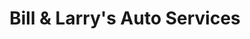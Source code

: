 ---
title: "Bill & Larry's Auto Services"
url: /gladstone/bill-und-larrys-auto-services/
shop: Autowerkstatt
---